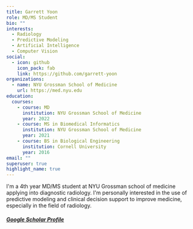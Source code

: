 ```yaml
---
title: Garrett Yoon
role: MD/MS Student
bio: ""
interests:
  - Radiology
  - Predictive Modeling
  - Artificial Intelligence
  - Computer Vision
social:
  - icon: github
    icon_pack: fab
    link: https://github.com/garrett-yoon
organizations:
  - name: NYU Grossman School of Medicine
    url: https://med.nyu.edu
education:
  courses:
    - course: MD
      institution: NYU Grossman School of Medicine
      year: 2022
    - course: MS in Biomedical Informatics
      institution: NYU Grossman School of Medicine
      year: 2021
    - course: BS in Biological Engineering
      institution: Cornell University
      year: 2016
email: ""
superuser: true
highlight_name: true
---
```

I'm a 4th year MD/MS student at NYU Grossman school of medicine applying into diagnostic radiology. I'm personally interested in the use of predictive modeling and clinical decision support to improve medicine, especially in the field of radiology.

##### [Google Scholar Profile](https://scholar.google.com/citations?hl=en&user=-138fAEAAAAJ)